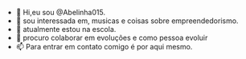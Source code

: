 - 👋 Hi,eu sou @Abelinha015.
- 👀 sou interessada em, musicas e coisas sobre empreendedorismo.
- 🌱 atualmente estou na escola.
- 💞️ procuro colaborar em evoluções e como pessoa evoluir
- 📫 Para entrar em contato comigo é por aqui mesmo.
